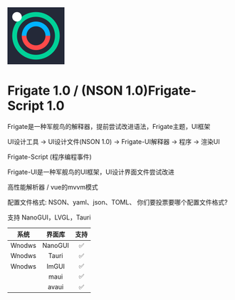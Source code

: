 <picture>
  <source media="(prefers-color-scheme: dark)" srcset="Frigate2-logo.svg">
  <img src="Frigate2-logo.svg" alt="Frigate-Logo" height="128">
</picture>

# Frigate 1.0 / (NSON 1.0)Frigate-Script 1.0 

Frigate是一种军舰鸟的解释器，提前尝试改进语法，Frigate主题，UI框架

UI设计工具 → UI设计文件(NSON 1.0) → Frigate-UI解释器 → 程序 → 渲染UI

Frigate-Script (程序编程事件)

Frigate-UI是一种军舰鸟的UI框架，UI设计界面文件尝试改进

高性能解析器 / vue的mvvm模式

配置文件格式: NSON、yaml、json、TOML、
你们要投票要哪个配置文件格式?


支持 NanoGUI，LVGL，Tauri




| 系统 | 界面库 | 支持 | 
|:--:|:--:|:--:|
| Wnodws | NanoGUI | ✅ |
| Wnodws | Tauri | ✅ |
| Wnodws | ImGUI | ✅ |
| | maui | ✅ |
| | avaui | ✅ |

